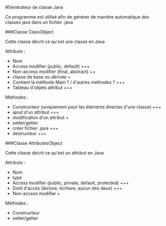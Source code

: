 #Générateur de classe Java

Ce programme est utilisé afin de générer de manière automatique des classes java dans un fichier .java

###Classe ClassObject

Cette classe décrit ce qu'est une classe en Java

Attributs :
- Nom
- Access modifier (public, default) +++
- Non-access modifier (final, abstract) ++
- classe de base ou dérivée +
- Contient la méthode Main ? / d'autres méthodes ? +++
- Tableau d'objets attribut +++

Méthodes :
- Constructeur (uniquement pour les éléments directes d'une classe) +++
- ajout d'un attribut +++
- modification d'un attribut +
- setter/getter
- créer fichier .java +++
- destructeur +++

###Classe AttributesObject

Cette classe décrit ce qu'est un attribut en Java

Attributs :
- Nom
- type
- Access modifier (public, private, default, protected) +++
- Droit d'accès (lecture, écriture, aucun des deux) +++
- Non-access modifier +

Méthodes :
- Constructeur
- setter/getter
